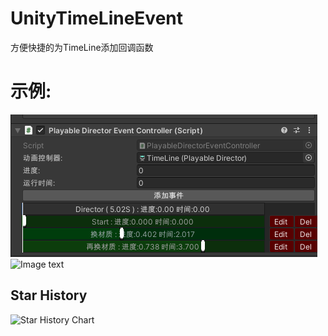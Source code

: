 # UnityTimeLineEvent

方便快捷的为TimeLine添加回调函数

# 示例:

![Image text](https://github.com/corle-bell/UnityTimeLineEvent/blob/main/ScreenShoot/QQ%E5%9B%BE%E7%89%8720210720115727.png)
![Image text](https://github.com/corle-bell/UnityTimeLineEvent/blob/main/ScreenShoot/vwz24-ki4zl.gif)



## Star History

![Star History Chart](https://api.star-history.com/svg?repos=FlameskyDexive/Legends-Of-Heroes)
